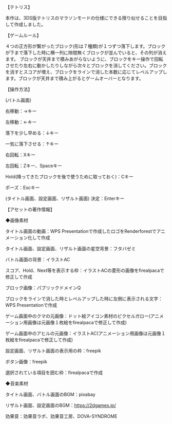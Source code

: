 【テトリス】

本作は、3DS版テトリスのマラソンモードの仕様にできる限り似せることを目指して作成しました。

【ゲームルール】

４つの正方形が繋がったブロック(形は７種類)が１つずつ落下します。ブロックが下まで落下した時に横一列に隙間無くブロックが並んでいると、その列が消えます。
ブロックが天井まで積みあがらないように、ブロックをキー操作で回転させたり左右に動かしたりしながら次々とブロックを消してください。ブロックを消すとスコアが増え、ブロックをラインで消した本数に応じてレベルアップします。ブロックが天井まで積み上がるとゲームオーバーとなります。


【操作方法】

(バトル画面)

右移動：→キー

左移動：←キー

落下を少し早める：↓キー

一気に落下させる：↑キー

右回転：Xキー

左回転：Zキー、Spaceキー

Hold(降ってきたブロックを後で使うために取っておく)：Cキー

ポーズ：Escキー

(タイトル画面、設定画面、リザルト画面)
決定：Enterキー

【アセットの著作情報】

◆画像素材

タイトル画面の動画：WPS Presentationで作成したロゴをRenderforestでアニメーション化して作成

タイトル画面、設定画面、リザルト画面の星空背景：フタバゼミ

バトル画面の背景：イラストAC

スコア、Hold、Next等を表示する枠：イラストACの菱形の画像をfirealpacaで修正して作成

ブロック画像：パブリックドメインQ

ブロックをラインで消した時とレベルアップした時に左側に表示される文字：WPS Presentationで作成

ゲーム画面中のクマの元画像：ドット絵アイコン素材のピクセルガロー(アニメーション用画像は元画像１枚絵をfirealpacaで修正して作成)

ゲーム画面中のアヒルの元画像：イラストAC(アニメーション用画像は元画像１枚絵をfirealpacaで修正して作成)

設定画面、リザルト画面の表示用の枠：freepik

ボタン画像：freepik

選択されている項目を囲む枠：firealpacaで作成


◆音楽素材

タイトル画面、バトル画面のBGM：pixabay

リザルト画面、設定画面のBGM：https://2dgames.jp/

効果音：効果音ラボ、効果音工房、DOVA-SYNDROME
